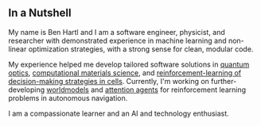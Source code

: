 ## In a Nutshell
My name is Ben Hartl and I am a software engineer, physicist, and researcher with demonstrated experience in machine learning and non-linear optimization strategies, with a strong sense for clean, modular code.

My experience helped me develop tailored software solutions in 
<a class="" target='blank' href="https://journals.aps.org/prl/abstract/10.1103/PhysRevLett.115.033601">quantum optics</a>, 
<a class="" target='blank' href="https://pubs.acs.org/doi/abs/10.1021/acs.jctc.9b01251">computational materials science</a>, and
<a class="" target='blank' href="https://www.pnas.org/content/118/19/e2019683118">reinforcement-learning of decision-making strategies in cells</a>. 
Currently, I'm working on further-developing 
<a class="" target='blank' href="https://worldmodels.github.io/">worldmodels</a> and 
<a class="" target='blank' href="https://attentionagent.github.io/">attention agents</a> for reinforcement learning problems in autonomous navigation.

I am a compassionate learner and an AI and technology enthusiast.
